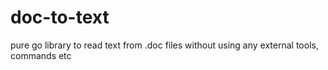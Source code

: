 # doc-to-text
pure go library to read text from .doc files without using any external tools, commands etc
